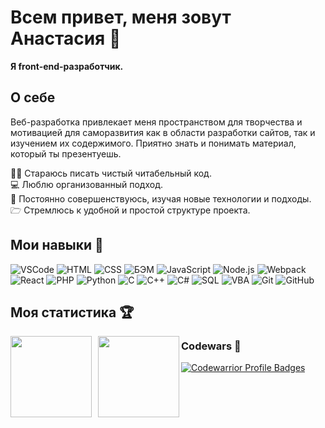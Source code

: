 # Всем привет, меня зовут Анастасия 👋

**Я front-end-разработчик.**

## О себе

Веб-разработка привлекает меня пространством для творчества и мотивацией для саморазвития как в области разработки сайтов, так и изучением их содержимого. Приятно знать и понимать материал, который ты презентуешь.

✍🏻 Стараюсь писать чистый читабельный код.\
💻 Люблю организованный подход.\
💪 Постоянно совершенствуюсь, изучая новые технологии и подходы.\
🗁 Стремлюсь к удобной и простой структуре проекта.

## Мои навыки 🔨

![VSCode](https://img.shields.io/badge/-VSCode-1e1e1e?style=flat&logo=visual-studio-code&logoColor=007acc)
![HTML](https://img.shields.io/badge/-HTML-e39404?style=flat&logo=html%35&logoColor=#e24c25)
![CSS](https://img.shields.io/badge/-CSS-76c025?style=flat&logo=css%33&logoColor=007acc)
![БЭМ](https://img.shields.io/badge/-%D0%91%D0%AD%D0%9C-1e1e1e?style=flat)
![JavaScript](https://img.shields.io/badge/-JavaScript-e24c25?style=flat&logo=javascript&logoColor=e9d54d)
![Node.js](https://img.shields.io/badge/-Node.js-047cef?style=flat&logo=node.js&logoColor=77b062)
![Webpack](https://img.shields.io/badge/-Webpack-a5d2e9?style=flat&logo=webpack&logoColor=007ACC)
![React](https://img.shields.io/badge/-React-e24c25?style=flat&logo=react&logoColor=007ACC)
![PHP](https://img.shields.io/badge/-PHP-1e1e1e?style=flat&logo=php&logoColor=627CBE)
![Python](https://img.shields.io/badge/-Python-fecf40?style=flat&logo=python&logoColor=007acc)
![C](https://img.shields.io/badge/-C-007acc?style=flat&logo=visual-studio&logoColor=855BB5)
![C++](https://img.shields.io/badge/-C++-76c025?style=flat&logo=C%2b%2b&logoColor=6296CC)
![C#](https://img.shields.io/badge/-C%23-1e1e1e)
![SQL](https://img.shields.io/badge/-SQL-e24c25?style=flat&logo=mysql&logoColor=006488)
![VBA](https://img.shields.io/badge/-VBA-e39404?style=flat&logo=Microsoft&logoColor=#ffffff)
![Git](https://img.shields.io/badge/-Git-047cef?style=flat&logo=Git&logoColor=#ee3c2d)
![GitHub](https://img.shields.io/badge/-GitHub-1e1e1e?style=flat&logo=GitHub&logoColor=#ffffff)

## Моя статистика 🏆

  <div>
    <a href="https://github-readme-stats.vercel.app/api?username=TsAnastasia&hide=contribs&show_icons=true&theme=buefy">
      <img  align="left" height="130" style="margin-right: 10px" src="https://github-readme-stats.vercel.app/api?username=TsAnastasia&hide=contribs&show_icons=true&theme=buefy" />
    </a>
    <a href="https://github-readme-stats.vercel.app/api/top-langs/?username=TsAnastasia&layout=compact">
      <img align="left" height="130" src="https://github-readme-stats.vercel.app/api/top-langs/?username=TsAnastasia&layout=compact" />
    </a>
  </div>


### Codewars 🎯

[![Codewarrior Profile Badges](https://www.codewars.com/users/TsAnastasia/badges/large)](https://www.codewars.com/users/TsAnastasia)
